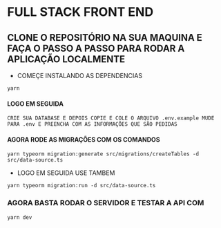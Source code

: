 # FULL STACK FRONT END

## CLONE O REPOSITÓRIO NA SUA MAQUINA E FAÇA O PASSO A PASSO PARA RODAR A APLICAÇÃO LOCALMENTE


- COMEÇE INSTALANDO AS DEPENDENCIAS 

```
yarn
```


#### LOGO EM SEGUIDA

`CRIE SUA DATABASE E DEPOIS COPIE E COLE O ARQUIVO .env.example MUDE PARA .env E PREENCHA COM AS INFORMAÇÕES QUE SÃO PEDIDAS`

#### AGORA RODE AS MIGRAÇÕES COM OS COMANDOS


```
yarn typeorm migration:generate src/migrations/createTables -d src/data-source.ts
```
- LOGO EM SEGUIDA USE TAMBEM
```
yarn typeorm migration:run -d src/data-source.ts
```

### AGORA BASTA RODAR O SERVIDOR E TESTAR A API COM

```
yarn dev
```
